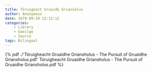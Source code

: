 ```yaml
---
title: Tóruiġeaċt Gruaiḋe Grianṡolus
author: Anonymous
date: 1679-09-20 12:12:12
categories:
	- Library
	- Gaeilge
	- Source
tags: Bilingual
---
```


{% pdf ./'Tóruigheacht Gruaidhe Griansholus - The Pursuit of Gruaidhe Griansholus.pdf' Tóruigheacht Gruaidhe Griansholus - The Pursuit of Gruaidhe Griansholus.pdf %}